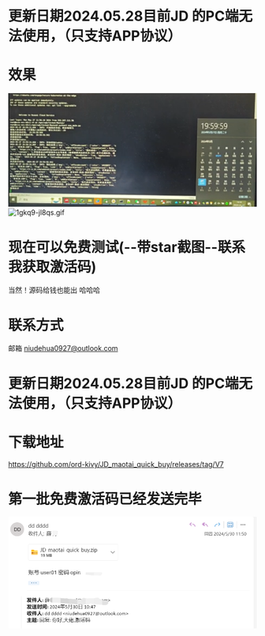 # 更新日期2024.05.28目前JD 的PC端无法使用，（只支持APP协议）
# 效果
![img.png](xg%2Fimg.png)
![1gkq9-jl8qs.gif](xg%2F1gkq9-jl8qs.gif)
# 现在可以免费测试(--带star截图--联系我获取激活码)  
当然！源码给钱也能出 哈哈哈
# 联系方式
邮箱 niudehua0927@outlook.com

# 更新日期2024.05.28目前JD 的PC端无法使用，（只支持APP协议）

# 下载地址
https://github.com/ord-kivy/JD_maotai_quick_buy/releases/tag/V7

# 第一批免费激活码已经发送完毕
![img_1.png](xg%2Fimg_1.png)